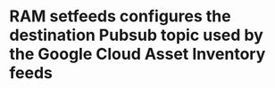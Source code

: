 # RAM setfeeds configures the destination Pubsub topic used by the Google Cloud Asset Inventory feeds
